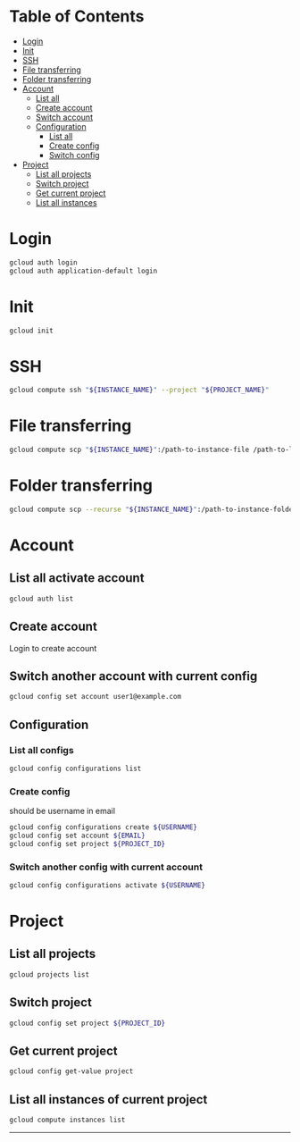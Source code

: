 # Table of Contents

- [Login](#login)
- [Init](#init)
- [SSH](#ssh)
- [File transferring](#file-transferring)
- [Folder transferring](#folder-transferring)
- [Account](#account)
  - [List all](#list-all-activate-account)
  - [Create account](#create-account)
  - [Switch account](#switch-another-account-with-current-config)
  - [Configuration](#configuration)
    - [List all](#list-all-configs)
    - [Create config](#create-config)
    - [Switch config](#switch-another-config-with-current-account)
- [Project](#project)
  - [List all projects](#list-all-projects)
  - [Switch project](#switch-project)
  - [Get current project](#get-current-project)
  - [List all instances](#list-all-instances-of-current-project)

# Login

```bash
gcloud auth login
gcloud auth application-default login
```

# Init

```bash
gcloud init
```

# SSH

```bash
gcloud compute ssh "${INSTANCE_NAME}" --project "${PROJECT_NAME}"
```

# File transferring

```bash
gcloud compute scp "${INSTANCE_NAME}":/path-to-instance-file /path-to-local-file --project "${PROJECT_NAME}"
```

# Folder transferring

```bash
gcloud compute scp --recurse "${INSTANCE_NAME}":/path-to-instance-folder /path-to-local-folder --project "${PROJECT_NAME}"
```

# Account

## List all activate account

```bash
gcloud auth list
```

## Create account

Login to create account

## Switch another account with current config

```bash
gcloud config set account user1@example.com
```

## Configuration

### List all configs

```bash
gcloud config configurations list
```

### Create config

should be username in email

```bash
gcloud config configurations create ${USERNAME}
gcloud config set account ${EMAIL}
gcloud config set project ${PROJECT_ID}
```

### Switch another config with current account

```bash
gcloud config configurations activate ${USERNAME}
```

# Project

## List all projects

```bash
gcloud projects list
```

## Switch project

```bash
gcloud config set project ${PROJECT_ID}
```

## Get current project

```bash
gcloud config get-value project
```

## List all instances of current project

```bash
gcloud compute instances list
```

---
